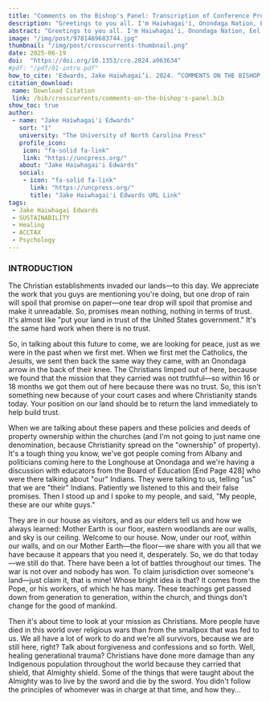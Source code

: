 ```yaml
---
title: "Comments on the Bishop's Panel: Transcription of Conference Presentation"
description: "Greetings to you all. I'm Haiwhagai'i, Onondaga Nation, Eel Clan. I have to start off with gratitude for seeing all of your faces here. It is a bit awkward for me to be sitting here on a panel with 3 bishops. It's true there is plenty of sin like was mentioned and more of it has come to the surface."
abstract: "Greetings to you all. I'm Haiwhagai'i, Onondaga Nation, Eel Clan. I have to start off with gratitude for seeing all of your faces here. It is a bit awkward for me to be sitting here on a panel with 3 bishops. It's true there is plenty of sin like was mentioned and more of it has come to the surface. We hear about the promises today and we heard about the confessions. We have to stick with the truth, and the truth of the matter is there is no trust. "
image: "/img/post/9781469683744.jpg"
thumbnail: "/img/post/crosscurrents-thumbnail.png"
date: 2025-06-19
doi:  "https://doi.org/10.1353/cro.2024.a963634"
#pdf: "/pdf/01-intro.pdf"
how_to_cite: 'Edwards, Jake Haiwhagai’i. 2024. “COMMENTS ON THE BISHOP’S PANEL.” Cross Currents 74 (4): 428–30.'
citation_download: 
 name: Download Citation
 link: /bib/crosscurrents/comments-on-the-bishop's-panel.bib
show_toc: true
author: 
 - name: "Jake Haiwhagai'i Edwards"
   sort: "1"
   university: "The University of North Carolina Press"
   profile_icon: 
    icon: "fa-solid fa-link"
    link: "https://uncpress.org/"
   about: "Jake Haiwhagai'i Edwards"
   social:
    - icon: "fa-solid fa-link"
      link: "https://uncpress.org/"
      title: "Jake Haiwhagai'i Edwards URL Link"
tags: 
 - Jake Haiwhagai Edwards
 - SUSTAINABILITY
 - Healing
 - ACCTAX
 - Psychology
---
```

### INTRODUCTION

The Christian establishments invaded our lands—to this day. We appreciate the work that you guys are mentioning you're doing, but one drop of rain will spoil that promise on paper—one tear drop will spoil that promise and make it unreadable. So, promises mean nothing, nothing in terms of trust. It's almost like "put your land in trust of the United States government." It's the same hard work when there is no trust.

So, in talking about this future to come, we are looking for peace, just as we were in the past when we first met. When we first met the Catholics, the Jesuits, we sent then back the same way they came, with an Onondaga arrow in the back of their knee. The Christians limped out of here, because we found that the mission that they carried was not truthful—so within 16 or 18 months we got them out of here because there was no trust. So, this isn't something new because of your court cases and where Christianity stands today. Your position on our land should be to return the land immediately to help build trust.

When we are talking about these papers and these policies and deeds of property ownership within the churches (and I'm not going to just name one denomination, because Christianity spread on the "ownership" of property). It's a tough thing you know, we've got people coming from Albany and politicians coming here to the Longhouse at Onondaga and we're having a discussion with educators from the Board of Education [End Page 428] who were there talking about "our" Indians. They were talking to us, telling "us" that we are "their" Indians. Patiently we listened to this and their false promises. Then I stood up and I spoke to my people, and said, "My people, these are our white guys."

They are in our house as visitors, and as our elders tell us and how we always learned: Mother Earth is our floor, eastern woodlands are our walls, and sky is our ceiling. Welcome to our house. Now, under our roof, within our walls, and on our Mother Earth—the floor—we share with you all that we have because it appears that you need it, desperately. So, we do that today—we still do that. There have been a lot of battles throughout our times. The war is not over and nobody has won. To claim jurisdiction over someone's land—just claim it, that is mine! Whose bright idea is that? It comes from the Pope, or his workers, of which he has many. These teachings get passed down from generation to generation, within the church, and things don't change for the good of mankind.

Then it's about time to look at your mission as Christians. More people have died in this world over religious wars than from the smallpox that was fed to us. We all have a lot of work to do and we're all survivors, because we are still here, right? Talk about forgiveness and confessions and so forth. Well, healing generational trauma? Christians have done more damage than any Indigenous population throughout the world because they carried that shield, that Almighty shield. Some of the things that were taught about the Almighty was to live by the sword and die by the sword. You didn't follow the principles of whomever was in charge at that time, and how they...